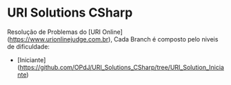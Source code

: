 # URI Solutions CSharp
Resolução de Problemas do [URI Online] (https://www.urionlinejudge.com.br), Cada Branch é composto pelo niveis de
dificuldade:

* [Iniciante] (https://github.com/OPdJ/URI_Solutions_CSharp/tree/URI_Solution_Iniciante)

